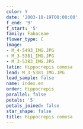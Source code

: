 ```yaml
---
color: Y
date: '2003-10-19T00:00:00'
f_end: '9'
f_start: '5'
family: Fabaceae
flower_type: C
image:
- M_4-5493_IMG.JPG
- M_3-5381_IMG.JPG
- M_3-5383_IMG.JPG
latin: Hippocrepis comosa
lead: M_3-5381_IMG.JPG
lead_sample: false
name: index.en
order: Hippocrepis
parallel: false
petals: '5'
petals_joined: false
star_shape: false
title: Hippocrepis comosa
---
```

